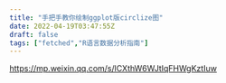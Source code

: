 ```yaml
---
title: "手把手教你绘制ggplot版circlize图"
date: 2022-04-19T03:47:55Z
draft: false
tags: ["fetched","R语言数据分析指南"]
---
```


https://mp.weixin.qq.com/s/lCXthW6WJtIqFHWgKztIuw

